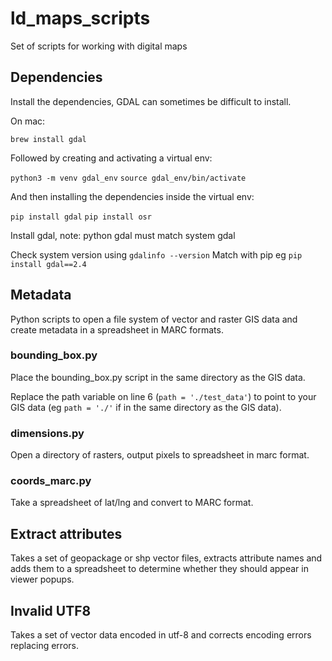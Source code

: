 # ld_maps_scripts
Set of scripts for working with digital maps

## Dependencies

Install the dependencies, GDAL can sometimes be difficult to install.

On mac:

`brew install gdal`

Followed by creating and activating a virtual env:

`python3 -m venv gdal_env`
`source gdal_env/bin/activate`

And then installing the dependencies inside the virtual env:

`pip install gdal`
`pip install osr`

Install gdal, note: python gdal must match system gdal

Check system version using `gdalinfo --version`
Match with pip eg `pip install gdal==2.4`

## Metadata

Python scripts to open a file system of vector and raster GIS data and create metadata in a spreadsheet in MARC formats.

### bounding_box.py
Place the bounding_box.py script in the same directory as the GIS data.

Replace the path variable on line 6 (`path = './test_data'`) to point to your GIS data (eg `path = './'` if in the same directory as the GIS data).

### dimensions.py
Open a directory of rasters, output pixels to spreadsheet in marc format.

### coords_marc.py
Take a spreadsheet of lat/lng and convert to MARC format.

## Extract attributes
Takes a set of geopackage or shp vector files, extracts attribute names and adds them to a spreadsheet to determine whether they should appear in viewer popups.

## Invalid UTF8
Takes a set of vector data encoded in utf-8 and corrects encoding errors replacing errors.
